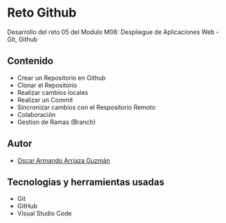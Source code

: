 # Reto Github

Desarrollo del reto 05 del Modulo M08: Despliegue de Aplicaciones Web - Git, Github

## Contenido

- Crear un Repositorio en Github
- Clonar el Repositorio
- Realizar cambios locales
- Realizar un Commit
- Sincronizar cambios con el Respositorio Remoto
- Colaboración
- Gestion de Ramas (Branch)

## Autor

- [Oscar Armando Arriaza Guzmán](https://github.com/oscarArriaza)

## Tecnologias y herramientas usadas

- Git
- GitHub
- Visual Studio Code